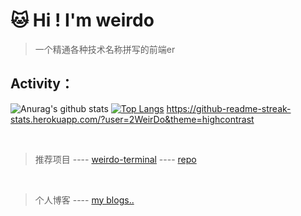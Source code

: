 
# 🐱 Hi ! I'm weirdo

> 一个精通各种技术名称拼写的前端er


## Activity：


![Anurag's github stats](https://github-readme-stats.vercel.app/api?username=2WeirDo&show_icons=true&theme=nightowl)
[![Top Langs](https://github-readme-stats.vercel.app/api/top-langs/?username=2WeirDo&layout=compact&hide=html)](https://github.com/anuraghazra/github-readme-stats)
https://github-readme-streak-stats.herokuapp.com/?user=2WeirDo&theme=highcontrast

<br/>



> 推荐项目 ---- [weirdo-terminal](https://www.weirdo-terminal.com/)  ----  [repo](https://github.com/2WeirDo/weirdo_terminal)
<br/>

> 个人博客 ----  [my blogs..](https://2weirdo.github.io/)


